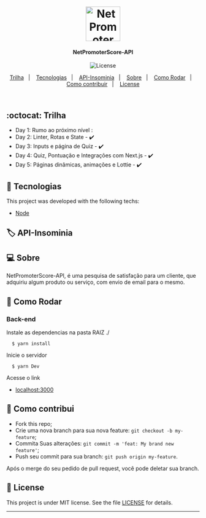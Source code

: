 <h1 align="center">
  <img alt="Net Promoter Score" title="#Net Promoter Score" src="#" width="90px" />
</h1>

<h4 align="center">
 NetPromoterScore-API
</h4>
<p align="center">

  <img alt="License" src="https://img.shields.io/badge/license-MIT-brightgreen">

<p align="center">
  <a href="#octocat-Trilha">Trilha</a>&nbsp;&nbsp;&nbsp;|&nbsp;&nbsp;&nbsp;
   <a href="#rocket-Tecnologias">Tecnologias</a>&nbsp;&nbsp;&nbsp;|&nbsp;&nbsp;&nbsp;
    <a href="#label-API-Insominia">API-Insominia</a>&nbsp;&nbsp;&nbsp;|&nbsp;&nbsp;&nbsp;
  <a href="#computer-Sobre">Sobre</a>&nbsp;&nbsp;&nbsp;|&nbsp;&nbsp;&nbsp;
  <a href="#runner-Como-Rodar">Como Rodar</a>&nbsp;&nbsp;&nbsp;|&nbsp;&nbsp;&nbsp;
  <a href="#-Como-contribui">Como contribuir</a>&nbsp;&nbsp;&nbsp;|&nbsp;&nbsp;&nbsp;
  <a href="#memo-license">License</a>
</p>

<br>


## :octocat: Trilha

- Day 1: Rumo ao próximo nível :
- Day 2: Linter, Rotas e State - :heavy_check_mark:
- Day 3: Inputs e página de Quiz - :heavy_check_mark:
- Day 4: Quiz, Pontuação e Integrações com Next.js - :heavy_check_mark:
- Day 5: Páginas dinâmicas, animações e Lottie - :heavy_check_mark:

## :rocket: Tecnologias

This project was developed with the following techs:

- [Node](https://reactjs.org/)





## :label: API-Insominia



## :computer: Sobre

NetPromoterScore-API,  é uma pesquisa de satisfação para um cliente, que adquiriu algum produto ou serviço, com envio de email para o mesmo.

## :runner: Como Rodar

### Back-end
Instale as dependencias na pasta RAIZ ./
```
  $ yarn install

```

Inicie o servidor
```
  $ yarn Dev

```
Acesse o link

- [localhost:3000](https://localhost:3000)



## 🤔 Como contribui

- Fork this repo;
- Crie uma nova branch para sua nova feature: `git checkout -b my-feature`;
- Commita Suas alterações: `git commit -m 'feat: My brand new feature'`;
- Push seu commit para sua branch: `git push origin my-feature`.

Após o merge do seu pedido de pull request, você pode deletar sua branch.

## :memo: License

This project is under MIT license. See the file [LICENSE](LICENSE) for details.

---
